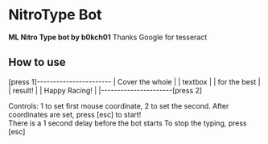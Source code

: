 # NitroType Bot

**ML Nitro Type bot by b0kch01**
Thanks Google for tesseract


## How to use
[press 1]-----------------------
|	     Cover the whole	   |
|	     textbox 			   |
|	     for the best 		   |
|	     result!		       |
|	     Happy Racing!	       |
|----------------------[press 2]


Controls: 1 to set first mouse coordinate, 2 to set the second.
			After coordinates are set, press [esc] to start! 			
			There is a 1 second delay before the bot starts	
			To stop the typing, press [esc]